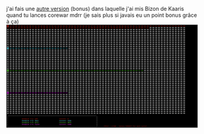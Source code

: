 j'ai fais une [autre version](https://github.com/xmarano/Epitech_corewar/tree/bonus) (bonus) dans laquelle j'ai mis Bizon de Kaaris quand tu lances corewar mdrr
(je sais plus si javais eu un point bonus grâce à ça)
![MasterHead](./corewar.png)

